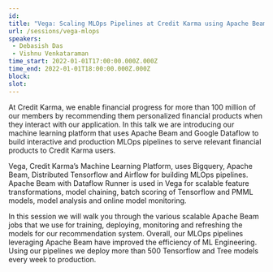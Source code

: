 ```yaml
---
id: 
title: "Vega: Scaling MLOps Pipelines at Credit Karma using Apache Beam and Dataflow"
url: /sessions/vega-mlops
speakers:
 - Debasish Das
 - Vishnu Venkataraman
time_start: 2022-01-01T17:00:00.000Z.000Z
time_end: 2022-01-01T18:00:00.000Z.000Z
block: 
slot: 
---
```


At Credit Karma, we enable financial progress for more than 100 million of our members by recommending them personalized financial products when they interact with our application. In this talk we are introducing our machine learning platform that uses Apache Beam and Google Dataflow to build interactive and production MLOps pipelines to serve relevant financial products to Credit Karma users.



Vega, Credit Karma’s Machine Learning Platform, uses Bigquery, Apache Beam, Distributed Tensorflow and Airflow for building MLOps pipelines. Apache Beam with Dataflow Runner is used in Vega for scalable feature transformations, model chaining, batch scoring of Tensorflow and PMML models, model analysis and online model monitoring.



In this session we will walk you through the various scalable Apache Beam jobs that we use for training, deploying, monitoring and refreshing the models for our recommendation system. Overall, our MLOps pipelines leveraging Apache Beam have improved the efficiency of ML Engineering. Using our pipelines we deploy more than 500 Tensorflow and Tree models every week to production.